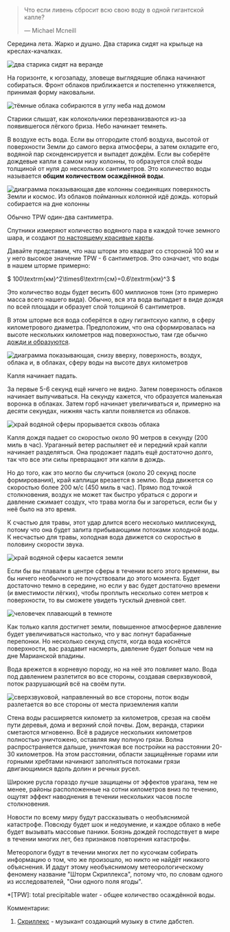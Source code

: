 > Что если ливень сбросит всю свою воду в одной гигантской капле?
> 
> — Michael Mcneill

Середина лета. Жарко и душно. Два старика сидят на крыльце на креслах-качалках.

![два старика сидят на веранде](/uploads/raindrop/raindrop_porch.png)

На горизонте, к югозападу, зловеще выглядящие облака начинают собираться. Фронт облаков приближается и постепенно утяжеляется, принимая форму наковальни.

![тёмные облака собираются в углу неба над домом](/uploads/raindrop/raindrop_first_clouds.png)

Старики слышат, как колокольчики перезванизваются из-за появившегося лёгкого бриза. Небо начинает темнеть.

В воздухе есть вода. Если вы отгородите столб воздуха, высотой от поверхности Земли до самого верха атмосферы, а затем охладите его, водяной пар сконденсируется и выпадет дождём. Если вы соберёте дождевые капли в самом низу колонны, то образуется слой воды толщиной от нуля до нескольких сантиметров. Это количество воды называется **общим количеством осаждённой воды**.


![диаграмма показывающая две колонны соединящих поверхность Земли и космос. Из облаков пойманных колонной идё дождь. который собирается на дне колонны](/uploads/raindrop/raindrop_tpw.png)

Обычно TPW один-два сантиметра.

Спутники измеряют количество водяного пара в каждой точке земного шара, и создают [по настоящему красивые карты](http://tropic.ssec.wisc.edu/real-time/mimic-tpw/natl/main.html).

Давайте представим, что наш шторм это квадрат со стороной 100 км и у него высокое значение TPW - 6 сантиметров. Это означает, что воды в нашем шторме примерно:

$ 100\textrm{км}^2\times6\textrm{см}=0.6\textrm{км}^3 $

Это количество воды будет весить 600 миллионов тонн (это примерно масса всего нашего вида). Обычно, вся эта вода выпадает в виде дождя по всей площади и образует слой толщиной 6 сантиметров.

В этом шторме вся вода соберётся в одну гигантскую каплю, в сферу километрового диаметра. Предположим, что она сформировалась на высоте нескольких километров над поверхностью, там где обычно [дожди и образуются](http://rsd.gsfc.nasa.gov/912/edop/misc/1736.pdf).

![диаграмма показывающая, снизу вверху, поверхность, воздух, облака и, в облаках, сферу воды на высоте двух километров](/uploads/raindrop/raindrop_setup.png)

Капля начинает падать.

За первые 5-6 секунд ещё ничего не видно. Затем поверхность облаков начинает выпучиваться. На секунду кажется, что образуется маленькая воронка в облаках. Затем горб начинает увеличиваться и, примерно на десяти секундах, нижняя часть капли появляется из облаков.

![край водяной сферы прорывается сквозь облака](/uploads/raindrop/raindrop_emerges.png)

Капля дождя падает со скоростью около 90 метров в секунду (200 миль в час). Ураганный ветер распыляет её и передний край капли начинает разделяться. Она продожает падать ещё достаточно долго, так что все эти силы превращают эти капли в дождь.

Но до того, как это могло бы случиться (около 20 секунд после формирования), край каплищи врезается в землю. Вода движется со скоростью более 200 м/с (450 миль в час). Прямо под точкой столкновения, воздух не может так быстро убраться с дороги и давление сжимает создух, что трава могла бы и загореться, если бы у неё было на это время.

К счастью для травы, этот удар длится всего несколько миллисекунд, потому что она будет залита прибывающими потоками холодной воды. К несчастью для травы, холодная вода движется со скоростью в половину скорости звука.

![край водяной сферы касается земли](/uploads/raindrop/raindrop_hits.png)

Если бы вы плавали в центре сферы в течении всего этого времени, вы бы ничего необычного не почуствовали до этого момента. Будет достаточно темно в середине, но если у вас будет достаточно времени (и вместимости лёгких), чтобы проплыть несколько сотен метров к поверхности, то вы сможете увидеть тусклый дневной свет.

![человечек плавающий в темноте](/uploads/raindrop/raindrop_floating.png)

Как только капля достигнет земли, повышенное атмосферное давление будет увеличиваться настолько, что у вас лопнут барабанные перепонки. Но несколько секунд спустя, когда вода коснётся поверхности, вас раздавит насмерть, давление будет больше чем на дне Марианской впадины.

Вода врежется в корневую породу, но на неё это повлияет мало. Вода под давлением разлетится во все стороны, создавая сверхзвуковой, поток разрушающий всё на своём пути.

![сверхзвуковой, направленный во все стороны, поток воды разлетается во все стороны от места приземления капли](/uploads/raindrop/raindrop_jets.png)

Стена воды расширяется километр за километров, срезая на своём пути деревья, дома и верхний слой почвы. Дом, веранда, старики сметаются мгновенно. Всё в радиусе нескольких километров полностью уничтожено, оставляя яму полную грязи.  Волна распространяется дальше, уничтожая все постройки на расстоянии 20-30 километров. На этом расстоянии, области защищённые горами или горными хребтами начинают заполняться потоками грязи двигающимися вдоль долин и речных русел.

Широкие русла гораздо лучше защищены от эффектов урагана, тем не менее, районы расположенные на сотни километров вниз по течению, ощутят эффект наводнения в течении нескольких часов после столкновения.

Новости по всему миру будут рассказывать о необъяснимой катастрофе. Повсюду будет шок и недоумение, и каждое облако в небе будет вызывать массовые паники. Боязнь дождей господствует в мире в течении многих лет, без признаков повторения катастрофы.

Метеорологи будут в течении многих лет по кусочкам собирать информацию о том, что же произошло, но никто не найдёт никакого объяснения. И дадут этому необъяснимому метеорологическому феномену название "Шторм Скриллекса", потому что, по словам одного из исследователей, "Они одного поля ягоды".

*[TPW]: total precipitable water - общее количество осаждённой воды.

Комментарии:

 1. [Скриллекс](http://en.wikipedia.org/wiki/Skrillex) - музыкант создающий музыку в стиле дабстеп.